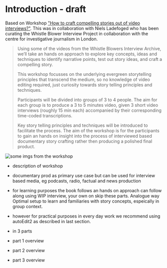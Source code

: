 # Introduction  - draft 

Based on Workshop ["How to craft compelling stories out of video interviews?"](http://pietropassarelli.com/wip_london_july2016.html). This was in collaboration with Niels Ladefoged who has been curating the Whistle Blower Interview Project in collaboration with the centre for investigative journalism in London.

>Using some of the videos from the Whistle Blowers Interview Archive, we’ll take an hands on approach to explore key concepts, ideas and techniques to identify narrative points, test out story ideas, and craft a compelling story.
>
>This workshop focusses on the underlying evergreen storytelling principles that transcend the medium, so no knowledge of video editing required, just curiosity towards story telling principles and techniques.
>
>Participants will be divided into groups of 3 to 4 people. The aim for each group is to produce a 3 to 5 minutes video, given 3 short video interviews (roughly 15 min each) accompanied by their corresponding time-coded transcriptions.
>
>Key story telling principles and techniques will be introduced to facilitate the process.
The aim of the workshop is for the participants to gain an hands on insight into the process of interviewed based documentary story crafting rather then producing a polished final product.


![some imgs from the workshop](http://pietropassarelli.com/img/wip_london_workshop_july_2016/wip_london_workshop_2016_2.JPG)
  
- description of workshop
- documentary prod as primary use case but can be used for interview based media, eg podcasts, radio, factual and news production 

- for learning purposes the book follows an hands on approach can follow along using WIP interview, your own on skip these parts. Analogue way Optimal setup to learn and familiaries with story concepts, espeically in group context.
- however for practical purposes in every day work we recommend using autoEdit2 as described in last section. 

- in 3 parts
- part 1 overview
- part 2 overview
- part 3 overview

